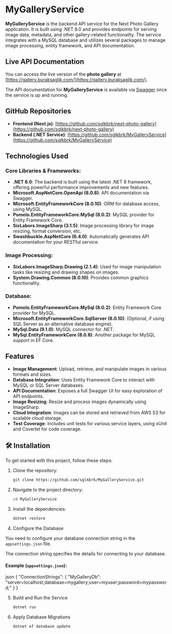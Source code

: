 # MyGalleryService

**MyGalleryService** is the backend API service for the Next Photo Gallery application. It is built using .NET 8.0 and provides endpoints for serving image data, metadata, and other gallery-related functionality. The service integrates with a MySQL database and utilizes several packages to manage image processing, entity framework, and API documentation.

## Live API Documentation

You can access the live version of the **photo gallery** at [https://gallery.buraksaglik.com/](https://gallery.buraksaglik.com/).

The API documentation for **MyGalleryService** is available via [Swagger](https://your-api-docs-url-here) once the service is up and running.

## GitHub Repositories

- **Frontend (Next.js)**: [https://github.com/sglkbrk/next-photo-gallery](https://github.com/sglkbrk/next-photo-gallery)
- **Backend (.NET Service)**: [https://github.com/sglkbrk/MyGalleryService](https://github.com/sglkbrk/MyGalleryService)

## Technologies Used

### Core Libraries & Frameworks:

- **.NET 8.0**: The backend is built using the latest .NET 8 framework, offering powerful performance improvements and new features.
- **Microsoft.AspNetCore.OpenApi (8.0.8)**: API documentation via Swagger.
- **Microsoft.EntityFrameworkCore (8.0.10)**: ORM for database access, using MySQL.
- **Pomelo.EntityFrameworkCore.MySql (8.0.2)**: MySQL provider for Entity Framework Core.
- **SixLabors.ImageSharp (3.1.5)**: Image processing library for image resizing, format conversion, etc.
- **Swashbuckle.AspNetCore (6.4.0)**: Automatically generates API documentation for your RESTful service.

### Image Processing:

- **SixLabors.ImageSharp.Drawing (2.1.4)**: Used for image manipulation tasks like resizing and drawing shapes on images.
- **System.Drawing.Common (8.0.10)**: Provides common graphics functionality.

### Database:

- **Pomelo.EntityFrameworkCore.MySql (8.0.2)**: Entity Framework Core provider for MySQL.
- **Microsoft.EntityFrameworkCore.SqlServer (8.0.10)**: (Optional, if using SQL Server as an alternative database engine).
- **MySql.Data (9.1.0)**: MySQL connector for .NET.
- **MySql.EntityFrameworkCore (8.0.8)**: Another package for MySQL support in EF Core.

## Features

- **Image Management**: Upload, retrieve, and manipulate images in various formats and sizes.
- **Database Integration**: Uses Entity Framework Core to interact with MySQL or SQL Server databases.
- **API Documentation**: Exposes a full Swagger UI for easy exploration of API endpoints.
- **Image Resizing**: Resize and process images dynamically using ImageSharp.
- **Cloud Integration**: Images can be stored and retrieved from AWS S3 for scalable cloud storage.
- **Test Coverage**: Includes unit tests for various service layers, using xUnit and Coverlet for code coverage.

## 🛠 Installation

To get started with this project, follow these steps:

1. Clone the repository:

   ```bash
   git clone https://github.com/sglkbrk/MyGalleryService.git
   ```

2. Navigate to the project directory:

   ```bash
   cd MyGalleryService
   ```

3. Install the dependencies:

   ```bash
   dotnet restore
   ```

4. Configure the Database

You need to configure your database connection string in the `appsettings.json` file.

The connection string specifies the details for connecting to your database.

#### Example (`appsettings.json`):

json
{
"ConnectionStrings": {
"MyGalleryDb": "server=localhost;database=mygallery;user=myuser;password=mypassword;"
}
}

5. Build and Run the Service

   ```bash
   dotnet run

   ```

6. Apply Database Migrations
   ```bash
   dotnet ef database update
   ```

```

```
